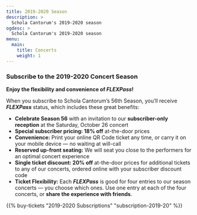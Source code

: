 ```yaml
---
title: 2019-2020 Season
description: >
  Schola Cantorum's 2019-2020 season
ogdesc: >
  Schola Cantorum's 2019-2020 season
menu:
  main:
    title: Concerts
    weight: 1
---
```


<a name="subscriptions"></a>

### Subscribe to the 2019-2020 Concert Season

**Enjoy the flexibility and convenience of *FLEXPass*!**

When you subscribe to Schola Cantorum’s 56th Season, you’ll receive
***FLEXPass*** status, which includes these great benefits:

* **Celebrate Season 56** with an invitation to our **subscriber-only
  reception** at the Saturday, October 26 concert
* **Special subscriber pricing: 18% off** at-the-door prices
* **Convenience:** Print your online QR Code ticket any time, or carry it on
  your mobile device — no waiting at will-call
* **Reserved up-front seating:** We will seat you close to the performers for
  an optimal concert experience
* **Single ticket discount: 20% off** at-the-door prices for additional tickets
  to any of our concerts, ordered online with your subscriber discount code
* **Ticket Flexibility:** Each ***FLEXPass*** is good for four entries to our
  season concerts — you choose which ones.  Use one entry at each of the four
  concerts, or **share the experience with friends**.

{{% buy-tickets "2019-2020 Subscriptions" "subscription-2019-20" %}}  
